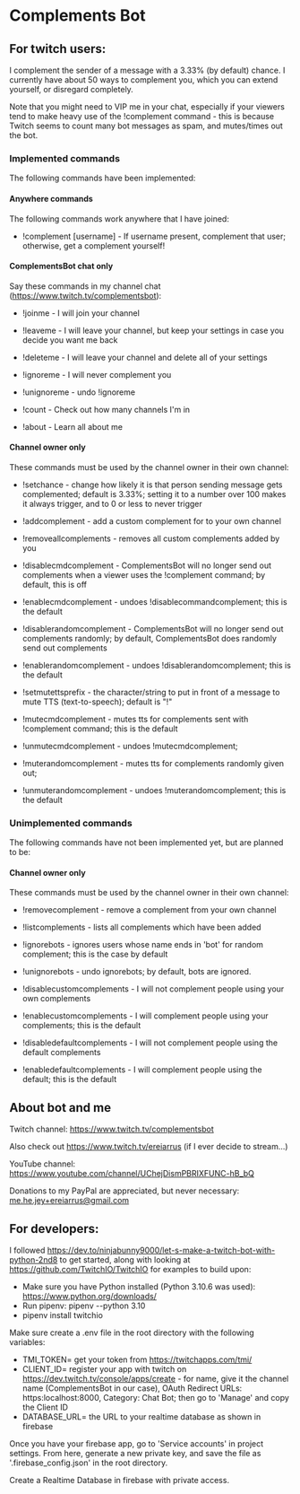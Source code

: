 # Complements Bot

## For twitch users:

I complement the sender of a message with a 3.33% (by default) chance. I currently have about 50 ways to complement you,
which you can extend yourself, or disregard completely.

Note that you might need to VIP me in your chat, especially if your viewers tend to make heavy use of the !complement
command - this is because Twitch seems to count many bot messages as spam, and mutes/times out the bot.

### Implemented commands

The following commands have been implemented:

#### Anywhere commands

The following commands work anywhere that I have joined:

- !complement \[username\] - If username present, complement that user; otherwise, get a complement yourself!

#### ComplementsBot chat only

Say these commands in my channel chat (https://www.twitch.tv/complementsbot):

- !joinme - I will join your channel
- !leaveme - I will leave your channel, but keep your settings in case you decide you want me back
- !deleteme - I will leave your channel and delete all of your settings

- !ignoreme - I will never complement you
- !unignoreme - undo !ignoreme

- !count - Check out how many channels I'm in
- !about - Learn all about me

#### Channel owner only

These commands must be used by the channel owner in their own channel:

- !setchance - change how likely it is that person sending message gets complemented; default is 3.33%; setting it to a
  number over 100 makes it always trigger, and to 0 or less to never trigger

- !addcomplement <complement> - add a custom complement for to your own channel
- !removeallcomplements - removes all custom complements added by you

- !disablecmdcomplement - ComplementsBot will no longer send out complements when a viewer uses the !complement
  command; by default, this is off
- !enablecmdcomplement - undoes !disablecommandcomplement; this is the default
- !disablerandomcomplement - ComplementsBot will no longer send out complements randomly; by default, ComplementsBot
  does randomly send out complements
- !enablerandomcomplement - undoes !disablerandomcomplement; this is the default

- !setmutettsprefix - the character/string to put in front of a message to mute TTS (text-to-speech); default is "!"
- !mutecmdcomplement - mutes tts for complements sent with !complement command; this is the default
- !unmutecmdcomplement - undoes !mutecmdcomplement;
- !muterandomcomplement - mutes tts for complements randomly given out;
- !unmuterandomcomplement - undoes !muterandomcomplement; this is the default

### Unimplemented commands

The following commands have not been implemented yet, but are planned to be:

#### Channel owner only

These commands must be used by the channel owner in their own channel:

- !removecomplement <complement> - remove a complement from your own channel
- !listcomplements - lists all complements which have been added

- !ignorebots - ignores users whose name ends in 'bot' for random complement;
  this is the case by default
- !unignorebots - undo ignorebots; by default, bots are ignored.

- !disablecustomcomplements - I will not complement people using your own complements
- !enablecustomcomplements - I will complement people using your complements; this is the default
- !disabledefaultcomplements - I will not complement people using the default complements
- !enabledefaultcomplements - I will complement people using the default; this is the default

## About bot and me

Twitch channel: https://www.twitch.tv/complementsbot

Also check out https://www.twitch.tv/ereiarrus (if I ever decide to stream...)

YouTube channel: https://www.youtube.com/channel/UChejDismPBRIXFUNC-hB_bQ

Donations to my PayPal are appreciated, but never necessary: me.he.jey+ereiarrus@gmail.com

## For developers:

I followed https://dev.to/ninjabunny9000/let-s-make-a-twitch-bot-with-python-2nd8 to get started,
along with looking at https://github.com/TwitchIO/TwitchIO for examples to build upon:

- Make sure you have Python installed (Python 3.10.6 was used): https://www.python.org/downloads/
- Run pipenv: pipenv --python 3.10
- pipenv install twitchio

Make sure create a .env file in the root directory with the following variables:

- TMI_TOKEN= get your token from https://twitchapps.com/tmi/
- CLIENT_ID= register your app with twitch on https://dev.twitch.tv/console/apps/create -
  for name, give it the channel name (ComplementsBot in our case), OAuth Redirect URLs: https:localhost:8000,
  Category: Chat Bot; then go to 'Manage' and copy the Client ID
- DATABASE_URL= the URL to your realtime database as shown in firebase

Once you have your firebase app, go to 'Service accounts' in project settings. From here, generate a new private key,
and save the file as '.firebase_config.json' in the root directory.

Create a Realtime Database in firebase with private access.

